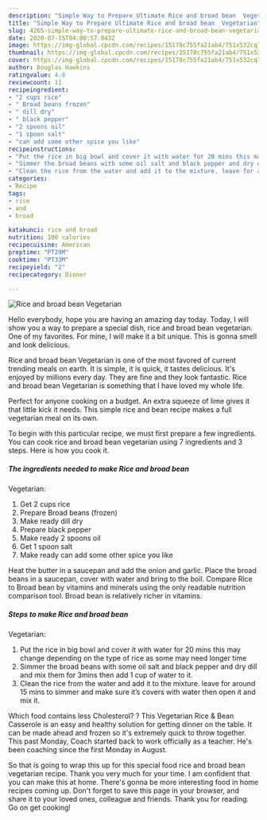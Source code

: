 ```yaml
---
description: "Simple Way to Prepare Ultimate Rice and broad bean  Vegetarian"
title: "Simple Way to Prepare Ultimate Rice and broad bean  Vegetarian"
slug: 4265-simple-way-to-prepare-ultimate-rice-and-broad-bean-vegetarian
date: 2020-07-15T04:00:57.843Z
image: https://img-global.cpcdn.com/recipes/15178c755fa21ab4/751x532cq70/rice-and-broad-bean-vegetarian-recipe-main-photo.jpg
thumbnail: https://img-global.cpcdn.com/recipes/15178c755fa21ab4/751x532cq70/rice-and-broad-bean-vegetarian-recipe-main-photo.jpg
cover: https://img-global.cpcdn.com/recipes/15178c755fa21ab4/751x532cq70/rice-and-broad-bean-vegetarian-recipe-main-photo.jpg
author: Douglas Hawkins
ratingvalue: 4.8
reviewcount: 11
recipeingredient:
- "2 cups rice"
- " Broad beans frozen"
- " dill dry"
- " black pepper"
- "2 spoons oil"
- "1 spoon salt"
- "can add some other spice you like"
recipeinstructions:
- "Put the rice in big bowl and cover it with water for 20 mins this may change depending on the type of rice as some may need longer time"
- "Simmer the broad beans with some oil salt and black pepper and dry dill and mix them for 3mins then add 1 cup of water to it."
- "Clean the rice from the water and add it to the mixture. leave for around 15 mins to simmer and make sure it’s covers with water then open it and mix it."
categories:
- Recipe
tags:
- rice
- and
- broad

katakunci: rice and broad 
nutrition: 100 calories
recipecuisine: American
preptime: "PT29M"
cooktime: "PT33M"
recipeyield: "2"
recipecategory: Dinner

---
```



![Rice and broad bean 
Vegetarian](https://img-global.cpcdn.com/recipes/15178c755fa21ab4/751x532cq70/rice-and-broad-bean-vegetarian-recipe-main-photo.jpg)

Hello everybody, hope you are having an amazing day today. Today, I will show you a way to prepare a special dish, rice and broad bean 
vegetarian. One of my favorites. For mine, I will make it a bit unique. This is gonna smell and look delicious.

Rice and broad bean 
Vegetarian is one of the most favored of current trending meals on earth. It is simple, it is quick, it tastes delicious. It's enjoyed by millions every day. They are fine and they look fantastic. Rice and broad bean 
Vegetarian is something that I have loved my whole life.

Perfect for anyone cooking on a budget. An extra squeeze of lime gives it that little kick it needs. This simple rice and bean recipe makes a full vegetarian meal on its own.


To begin with this particular recipe, we must first prepare a few ingredients. You can cook rice and broad bean 
vegetarian using 7 ingredients and 3 steps. Here is how you cook it.

<!--inarticleads1-->

##### The ingredients needed to make Rice and broad bean 
Vegetarian:

1. Get 2 cups rice
1. Prepare  Broad beans (frozen)
1. Make ready  dill dry
1. Prepare  black pepper
1. Make ready 2 spoons oil
1. Get 1 spoon salt
1. Make ready can add some other spice you like


Heat the butter in a saucepan and add the onion and garlic. Place the broad beans in a saucepan, cover with water and bring to the boil. Compare Rice to Broad bean by vitamins and minerals using the only readable nutrition comparison tool. Broad bean is relatively richer in vitamins. 

<!--inarticleads2-->

##### Steps to make Rice and broad bean 
Vegetarian:

1. Put the rice in big bowl and cover it with water for 20 mins this may change depending on the type of rice as some may need longer time
1. Simmer the broad beans with some oil salt and black pepper and dry dill and mix them for 3mins then add 1 cup of water to it.
1. Clean the rice from the water and add it to the mixture. leave for around 15 mins to simmer and make sure it’s covers with water then open it and mix it.


Which food contains less Cholesterol? ? This Vegetarian Rice &amp; Bean Casserole is an easy and healthy solution for getting dinner on the table. It can be made ahead and frozen so it&#39;s extremely quick to throw together. This past Monday, Coach started back to work officially as a teacher. He&#39;s been coaching since the first Monday in August. 

So that is going to wrap this up for this special food rice and broad bean 
vegetarian recipe. Thank you very much for your time. I am confident that you can make this at home. There's gonna be more interesting food in home recipes coming up. Don't forget to save this page in your browser, and share it to your loved ones, colleague and friends. Thank you for reading. Go on get cooking!
